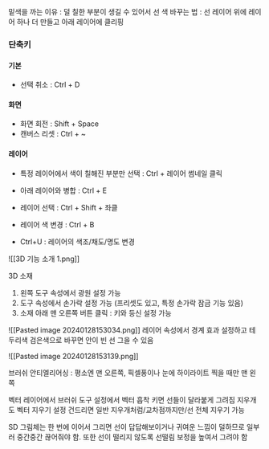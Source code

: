 
밑색을 까는 이유 : 덜 칠한 부분이 생길 수 있어서
선 색 바꾸는 법 : 선 레이어 위에 레이어 하나 더 만들고 아래 레이어에 클리핑

### 단축키

#### 기본
- 선택 취소 : Ctrl + D

#### 화면
- 화면 회전 : Shift + Space
- 캔버스 리셋 : Ctrl + ~

#### 레이어
- 특정 레이어에서 색이 칠해진 부분만 선택 : Ctrl + 레이어 썸네일 클릭

- 아래 레이어와 병합 : Ctrl + E
- 레이어 선택 : Ctrl + Shift + 좌클

- 레이어 색 변경 : Ctrl + B
- Ctrl+U : 레이어의 색조/채도/명도 변경




![[3D 기능 소개 1.png]]

3D 소재
1. 왼쪽 도구 속성에서 광원 설정 가능
2. 도구 속성에서 손가락 설정 가능 (프리셋도 있고, 특정 손가락 잠금 기능 있음)
3. 소재 아래 맨 오른쪽 버튼 클릭 : 키와 등신 설정 가능

![[Pasted image 20240128153034.png]] 
레이어 속성에서 경계 효과 설정하고 테두리색 검은색으로 바꾸면 안이 빈 선 그을 수 있음

![[Pasted image 20240128153139.png]]




브러쉬 안티엘리어싱 : 평소엔 맨 오른쪽, 픽셀풍이나 눈에 하이라이트 찍을 때만 맨 왼쪽

벡터 레이어에서 브러쉬 도구 설정에서 벡터 흡착 키면 선들이 달라붙게 그려짐
지우개도 벡터 지우기 설정 건드리면 일반 지우개처럼/교차점까지만/선 전체 지우기 가능

SD 그림체는 한 번에 이어서 그리면 선이 답답해보이거나 귀여운 느낌이 덜하므로 일부러 중간중간 끊어줘야 함. 또한 선이 떨리지 않도록 선떨림 보정을 높여서 그려야 함